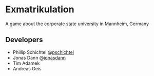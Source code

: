 Exmatrikulation
===============

A game about the corperate state university in Mannheim, Germany

Developers
----------

- Phillip Schichtel @[pschichtel](https://github.com/pschichtel)
- Jonas Dann @[jonasdann](https://github.com/jonasdann)
- Tim Adamek
- Andreas Geis
